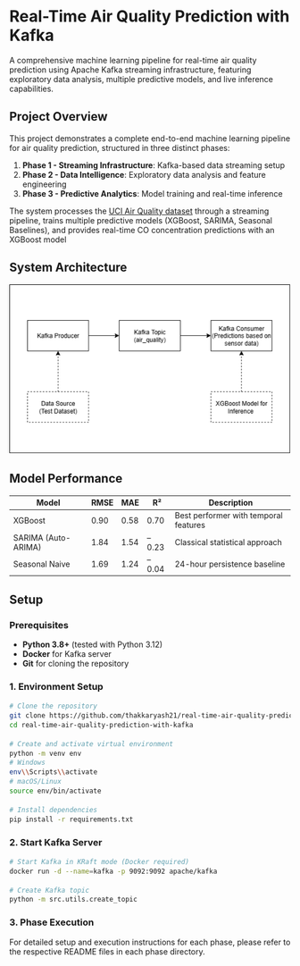# Real-Time Air Quality Prediction with Kafka

A comprehensive machine learning pipeline for real-time air quality prediction using Apache Kafka streaming infrastructure, featuring exploratory data analysis, multiple predictive models, and live inference capabilities.

## Project Overview

This project demonstrates a complete end-to-end machine learning pipeline for air quality prediction, structured in three distinct phases:

1. **Phase 1 - Streaming Infrastructure**: Kafka-based data streaming setup
2. **Phase 2 - Data Intelligence**: Exploratory data analysis and feature engineering
3. **Phase 3 - Predictive Analytics**: Model training and real-time inference

The system processes the [UCI Air Quality dataset](https://archive.ics.uci.edu/dataset/360/air+quality) through a streaming pipeline, trains multiple predictive models (XGBoost, SARIMA, Seasonal Baselines), and provides real-time CO concentration predictions with an XGBoost model

## System Architecture

![System Architecture Diagram](src/artifacts/system_architecture.png)

## Model Performance

| Model               | RMSE | MAE  | R²    | Description                           |
| ------------------- | ---- | ---- | ----- | ------------------------------------- |
| XGBoost             | 0.90 | 0.58 | 0.70  | Best performer with temporal features |
| SARIMA (Auto-ARIMA) | 1.84 | 1.54 | –0.23 | Classical statistical approach        |
| Seasonal Naive      | 1.69 | 1.24 | –0.04 | 24-hour persistence baseline          |

## Setup

### Prerequisites

- **Python 3.8+** (tested with Python 3.12)
- **Docker** for Kafka server
- **Git** for cloning the repository

### 1. Environment Setup

```bash
# Clone the repository
git clone https://github.com/thakkaryash21/real-time-air-quality-prediction-with-kafka
cd real-time-air-quality-prediction-with-kafka

# Create and activate virtual environment
python -m venv env
# Windows
env\\Scripts\\activate
# macOS/Linux
source env/bin/activate

# Install dependencies
pip install -r requirements.txt
```

### 2. Start Kafka Server

```bash
# Start Kafka in KRaft mode (Docker required)
docker run -d --name=kafka -p 9092:9092 apache/kafka

# Create Kafka topic
python -m src.utils.create_topic
```

### 3. Phase Execution

For detailed setup and execution instructions for each phase, please refer to the respective README files in each phase directory.
